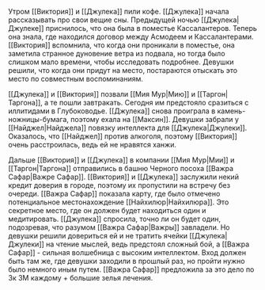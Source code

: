 Утром [[Виктория]] и [[Джулека]] пили кофе. [[Джулека]] начала рассказывать про свои вещие сны. Предыдущей ночью [[Джулека|Джулеке]] приснилось, что она была в поместье Кассалантеров. Теперь она знала, где находился договор между Асмодеем и Кассалантерами. [[Виктория]] вспомнила, что когда они проникали в поместье, она заметила странное дуновение ветра из подвала, но тогда было слишком мало времени, чтобы исследовать подробнее. Девушки решили, что когда они придут на место, постараются отыскать это место по совместным воспоминаниям.

[[Джулека]] и [[Виктория]] позвали [[Мия Мур|Мию]] и [[Таргон|Таргона]], а те пошли завтракать. Сегодня им предстояло сразиться с иллитидами в Глубоководье. [[Джулека]] снова проиграла в камень-ножницы-бумага, поэтому ехала на [[Максин]]. Девушки забрали у [[Найджел|Найджела]] повязку интеллекта для [[Джулека|Джулеки]]. Оказалось, что [[Найджел]] против алкоголя, поэтому [[Виктория]] очень расстроилась, ведь ей не нравятся ханжи.

Дальше [[Виктория]] и [[Джулека]] в компании [[Мия Мур|Мии]] и [[Таргон|Таргона]] отправились в башню Черного посоха [[Важра Сафар|Важре Сафар]]. [[Виктория]] и [[Джулека]] заслужили некий кредит доверия в городе, поэтому их пропустили на встречу без очереди. [[Важра Сафар]] показала карту, где было отмечено потенциальное местонахождение [[Найхилюр|Найхилюра]]. Это секретное место, где он должен будет находиться один и медитировать. [[Джулека]] спросила, точно ли он будет один, подозревая, что разумом [[Важра Сафар|Важры]] завладели. Но девушки решили довериться ей и не тратить ячейки [[Джулека|Джулеки]] на чтение мыслей, ведь предстоял сложный бой, а [[Важра Сафар]] - сильная волшебница с высоким интеллектом. Вход должен быть там же, где девушки заходили в прошлый раз, но пройти нужно было немного иным путем. [[Важра Сафар]] предложила за это дело по 3к ЗМ каждому + большие зелья лечения.

